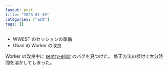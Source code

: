 ```yaml
---
layout: post
title: "2023-01-30"
categories: ["日誌"]
tags: []
---
```


- WWEST のセッションの準備
- Oban の Worker の改良

Worker の改良中に [sentry-elixir](https://github.com/getsentry/sentry-elixir) のバグを見つけた。
修正方法の検討で大分時間を溶かしてしまった。
